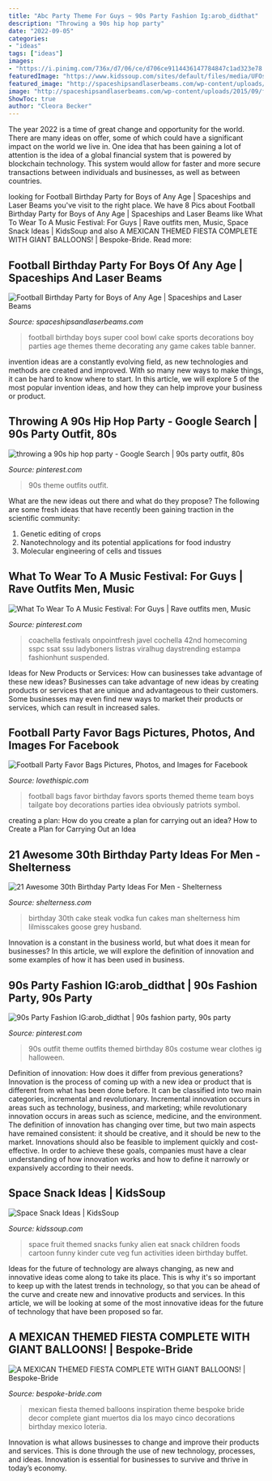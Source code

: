 ```yaml
---
title: "Abc Party Theme For Guys ~ 90s Party Fashion Ig:arob_didthat"
description: "Throwing a 90s hip hop party"
date: "2022-09-05"
categories:
- "ideas"
tags: ["ideas"]
images:
- "https://i.pinimg.com/736x/d7/06/ce/d706ce9114436147784847c1ad323e78.jpg"
featuredImage: "https://www.kidssoup.com/sites/default/files/media/UFOsnack.jpg"
featured_image: "http://spaceshipsandlaserbeams.com/wp-content/uploads/2015/09/football-birthday-party-ideas-for-boys-09.jpg"
image: "http://spaceshipsandlaserbeams.com/wp-content/uploads/2015/09/football-birthday-party-ideas-for-boys-09.jpg"
ShowToc: true
author: "Cleora Becker"
---
```



The year 2022 is a time of great change and opportunity for the world. There are many ideas on offer, some of which could have a significant impact on the world we live in. One idea that has been gaining a lot of attention is the idea of a global financial system that is powered by blockchain technology. This system would allow for faster and more secure transactions between individuals and businesses, as well as between countries.

	

		
looking for Football Birthday Party for Boys of Any Age | Spaceships and Laser Beams you've visit to the right place. We have 8 Pics about Football Birthday Party for Boys of Any Age | Spaceships and Laser Beams like What To Wear To A Music Festival: For Guys | Rave outfits men, Music, Space Snack Ideas | KidsSoup and also A MEXICAN THEMED FIESTA COMPLETE WITH GIANT BALLOONS! | Bespoke-Bride. Read more:
		
    
## Football Birthday Party For Boys Of Any Age | Spaceships And Laser Beams

<img loading=lazy src="http://spaceshipsandlaserbeams.com/wp-content/uploads/2015/09/football-birthday-party-ideas-for-boys-09.jpg" onerror="this.onerror=null;this.src='https://tse3.mm.bing.net/th?id=OIP.ytXG38kXN8FNAMuKaRwL6wHaLZ&amp;pid=15.1';" alt="Football Birthday Party for Boys of Any Age | Spaceships and Laser Beams">

_Source: spaceshipsandlaserbeams.com_

>football birthday boys super cool bowl cake sports decorations boy parties age themes theme decorating any game cakes table banner. 

	

invention ideas are a constantly evolving field, as new technologies and methods are created and improved. With so many new ways to make things, it can be hard to know where to start. In this article, we will explore 5 of the most popular invention ideas, and how they can help improve your business or product.

    
## Throwing A 90s Hip Hop Party - Google Search | 90s Party Outfit, 80s

<img loading=lazy src="https://i.pinimg.com/736x/d7/06/ce/d706ce9114436147784847c1ad323e78.jpg" onerror="this.onerror=null;this.src='https://tse1.mm.bing.net/th?id=OIP.LIVNJHMEC6YU6ZA2HYA64AAAAA&amp;pid=15.1';" alt="throwing a 90s hip hop party - Google Search | 90s party outfit, 80s">

_Source: pinterest.com_

>90s theme outfits outfit. 

	

What are the new ideas out there and what do they propose?
The following are some fresh ideas that have recently been gaining traction in the scientific community: 
1. Genetic editing of crops
2. Nanotechnology and its potential applications for food industry
3. Molecular engineering of cells and tissues 

    
## What To Wear To A Music Festival: For Guys | Rave Outfits Men, Music

<img loading=lazy src="https://i.pinimg.com/736x/df/a9/a6/dfa9a6ef6e69729ee8ec0ecfd387631f.jpg" onerror="this.onerror=null;this.src='https://tse1.mm.bing.net/th?id=OIP.GtcTi9ygrw4qArQZqiI7qQHaKu&amp;pid=15.1';" alt="What To Wear To A Music Festival: For Guys | Rave outfits men, Music">

_Source: pinterest.com_

>coachella festivals onpointfresh javel cochella 42nd homecoming sspc ssat ssu ladyboners listras viralhug daystrending estampa fashionhunt suspended. 

	

Ideas for New Products or Services: How can businesses take advantage of these new ideas?
Businesses can take advantage of new ideas by creating products or services that are unique and advantageous to their customers. Some businesses may even find new ways to market their products or services, which can result in increased sales.

    
## Football Party Favor Bags Pictures, Photos, And Images For Facebook

<img loading=lazy src="http://www.lovethispic.com/uploaded_images/198433-Football-Party-Favor-Bags.jpg" onerror="this.onerror=null;this.src='https://tse1.mm.bing.net/th?id=OIP.UMsZA87iboiNr_ZqDnwQugHaLO&amp;pid=15.1';" alt="Football Party Favor Bags Pictures, Photos, and Images for Facebook">

_Source: lovethispic.com_

>football bags favor birthday favors sports themed theme team boys tailgate boy decorations parties idea obviously patriots symbol. 

	

creating a plan: How do you create a plan for carrying out an idea?
How to Create a Plan for Carrying Out an Idea

    
## 21 Awesome 30th Birthday Party Ideas For Men - Shelterness

<img loading=lazy src="http://i.shelterness.com/2017/02/22-steak-30th-birthday-cake-for-fun.jpg" onerror="this.onerror=null;this.src='https://tse1.mm.bing.net/th?id=OIP.AOU1sh_wknLpA6RV42UatAHaLw&amp;pid=15.1';" alt="21 Awesome 30th Birthday Party Ideas For Men - Shelterness">

_Source: shelterness.com_

>birthday 30th cake steak vodka fun cakes man shelterness him lilmisscakes goose grey husband. 

	

Innovation is a constant in the business world, but what does it mean for businesses? In this article, we will explore the definition of innovation and some examples of how it has been used in business.

    
## 90s Party Fashion IG:arob_didthat | 90s Fashion Party, 90s Party

<img loading=lazy src="https://i.pinimg.com/736x/09/c3/18/09c3183ed6ad44e072bf966c4a0babac--s-wear-s-party.jpg" onerror="this.onerror=null;this.src='https://tse3.mm.bing.net/th?id=OIP.4OoInPA_wCCTItNyeSGVpgHaJ3&amp;pid=15.1';" alt="90s Party Fashion IG:arob_didthat | 90s fashion party, 90s party">

_Source: pinterest.com_

>90s outfit theme outfits themed birthday 80s costume wear clothes ig halloween. 

	

Definition of innovation: How does it differ from previous generations?
Innovation is the process of coming up with a new idea or product that is different from what has been done before. It can be classified into two main categories, incremental and revolutionary. Incremental innovation occurs in areas such as technology, business, and marketing; while revolutionary innovation occurs in areas such as science, medicine, and the environment. 
The definition of innovation has changing over time, but two main aspects have remained consistent: it should be creative, and it should be new to the market. Innovations should also be feasible to implement quickly and cost-effective. In order to achieve these goals, companies must have a clear understanding of how innovation works and how to define it narrowly or expansively according to their needs.

    
## Space Snack Ideas | KidsSoup

<img loading=lazy src="https://www.kidssoup.com/sites/default/files/media/UFOsnack.jpg" onerror="this.onerror=null;this.src='https://tse2.mm.bing.net/th?id=OIP.gfrq2P8i2n2_KyEVpEi1UwAAAA&amp;pid=15.1';" alt="Space Snack Ideas | KidsSoup">

_Source: kidssoup.com_

>space fruit themed snacks funky alien eat snack children foods cartoon funny kinder cute veg fun activities ideen birthday buffet. 

	

Ideas for the future of technology are always changing, as new and innovative ideas come along to take its place. This is why it's so important to keep up with the latest trends in technology, so that you can be ahead of the curve and create new and innovative products and services. In this article, we will be looking at some of the most innovative ideas for the future of technology that have been proposed so far.

    
## A MEXICAN THEMED FIESTA COMPLETE WITH GIANT BALLOONS! | Bespoke-Bride

<img loading=lazy src="https://www.bespoke-bride.com/wp-content/uploads/2015/05/Mexican-Fiesta-Wedding-Inspiration-Giant-Balloons-Cinco-De-Mayo-Dia-De-Los-Muertos_-4.jpg" onerror="this.onerror=null;this.src='https://tse2.mm.bing.net/th?id=OIP.8YgBUoy-4cQPykn9QgVFUgHaLH&amp;pid=15.1';" alt="A MEXICAN THEMED FIESTA COMPLETE WITH GIANT BALLOONS! | Bespoke-Bride">

_Source: bespoke-bride.com_

>mexican fiesta themed balloons inspiration theme bespoke bride decor complete giant muertos dia los mayo cinco decorations birthday mexico loteria. 

	

Innovation is what allows businesses to change and improve their products and services. This is done through the use of new technology, processes, and ideas. Innovation is essential for businesses to survive and thrive in today’s economy.

